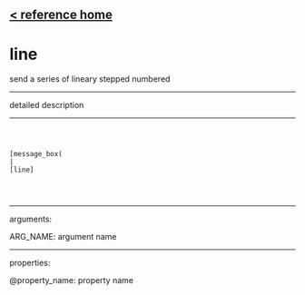 [< reference home](ceammc_lib.html)
---

# line


send a series of lineary stepped numbered

---

detailed description
<br>


---


```



[message_box(                                 
|
[line]


            
```

---
arguments:

ARG_NAME: argument name<br>

---
properties:

@property_name: property name<br>

